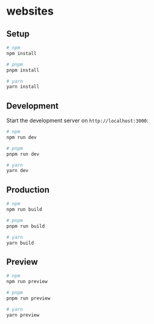 # websites

## Setup

```bash
# npm
npm install

# pnpm
pnpm install

# yarn
yarn install
```

## Development

Start the development server on `http://localhost:3000`:

```bash
# npm
npm run dev

# pnpm
pnpm run dev

# yarn
yarn dev
```

## Production

```bash
# npm
npm run build

# pnpm
pnpm run build

# yarn
yarn build
```

## Preview

```bash
# npm
npm run preview

# pnpm
pnpm run preview

# yarn
yarn preview
```
